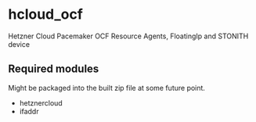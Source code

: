 # hcloud_ocf
Hetzner Cloud Pacemaker OCF Resource Agents, FloatingIp and STONITH device

## Required modules
Might be packaged into the built zip file at some future point.

- hetznercloud
- ifaddr
